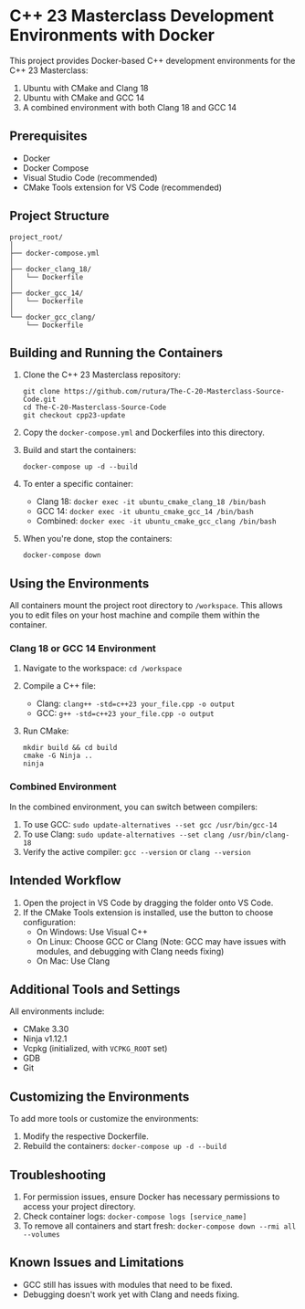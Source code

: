 # C++ 23 Masterclass Development Environments with Docker

This project provides Docker-based C++ development environments for the C++ 23 Masterclass:

1. Ubuntu with CMake and Clang 18
2. Ubuntu with CMake and GCC 14
3. A combined environment with both Clang 18 and GCC 14

## Prerequisites

- Docker
- Docker Compose
- Visual Studio Code (recommended)
- CMake Tools extension for VS Code (recommended)

## Project Structure

```
project_root/
│
├── docker-compose.yml
│
├── docker_clang_18/
│   └── Dockerfile
│
├── docker_gcc_14/
│   └── Dockerfile
│
└── docker_gcc_clang/
    └── Dockerfile
```

## Building and Running the Containers

1. Clone the C++ 23 Masterclass repository:
   ```
   git clone https://github.com/rutura/The-C-20-Masterclass-Source-Code.git
   cd The-C-20-Masterclass-Source-Code
   git checkout cpp23-update
   ```

2. Copy the `docker-compose.yml` and Dockerfiles into this directory.

3. Build and start the containers:
   ```
   docker-compose up -d --build
   ```

4. To enter a specific container:
   - Clang 18: `docker exec -it ubuntu_cmake_clang_18 /bin/bash`
   - GCC 14: `docker exec -it ubuntu_cmake_gcc_14 /bin/bash`
   - Combined: `docker exec -it ubuntu_cmake_gcc_clang /bin/bash`

5. When you're done, stop the containers:
   ```
   docker-compose down
   ```

## Using the Environments

All containers mount the project root directory to `/workspace`. This allows you to edit files on your host machine and compile them within the container.

### Clang 18 or GCC 14 Environment

1. Navigate to the workspace: `cd /workspace`

2. Compile a C++ file:
   - Clang: `clang++ -std=c++23 your_file.cpp -o output`
   - GCC: `g++ -std=c++23 your_file.cpp -o output`

3. Run CMake:
   ```
   mkdir build && cd build
   cmake -G Ninja ..
   ninja
   ```

### Combined Environment

In the combined environment, you can switch between compilers:

1. To use GCC: `sudo update-alternatives --set gcc /usr/bin/gcc-14`
2. To use Clang: `sudo update-alternatives --set clang /usr/bin/clang-18`
3. Verify the active compiler: `gcc --version` or `clang --version`

## Intended Workflow

1. Open the project in VS Code by dragging the folder onto VS Code.
2. If the CMake Tools extension is installed, use the button to choose configuration:
   - On Windows: Use Visual C++
   - On Linux: Choose GCC or Clang (Note: GCC may have issues with modules, and debugging with Clang needs fixing)
   - On Mac: Use Clang

## Additional Tools and Settings

All environments include:
- CMake 3.30
- Ninja v1.12.1
- Vcpkg (initialized, with `VCPKG_ROOT` set)
- GDB
- Git

## Customizing the Environments

To add more tools or customize the environments:

1. Modify the respective Dockerfile.
2. Rebuild the containers: `docker-compose up -d --build`

## Troubleshooting

1. For permission issues, ensure Docker has necessary permissions to access your project directory.
2. Check container logs: `docker-compose logs [service_name]`
3. To remove all containers and start fresh: `docker-compose down --rmi all --volumes`

## Known Issues and Limitations

- GCC still has issues with modules that need to be fixed.
- Debugging doesn't work yet with Clang and needs fixing.
